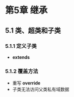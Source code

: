 # 第5章 继承
## 5.1 类、超类和子类
### 5.1.1 定义子类
- **extends**
### 5.1.2 覆盖方法
- 重写 **override**
- 子类无法访问父类私有域数据
<!--stackedit_data:
eyJoaXN0b3J5IjpbMjA1NzYzODE0OSwxNjgzNDkyMDk3LDIwNz
E4MDEyNTcsNDkyMDE3MjNdfQ==
-->
